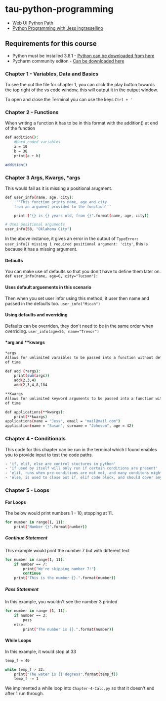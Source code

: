 # tau-python-programming

- [Web UI Python Path](https://testautomationu.applitools.com/learningpaths.html?id=web-ui-python-path)  
- [Python Programming with Jess Ingrassellino](https://testautomationu.applitools.com/python-tutorial/)

## Requirements for this course

- Python must be installed 3.8.1 - [Python can be downloaded from here](https://www.python.org/downloads/)
- Pycharm community editon - [Can be downloaded here](https://www.jetbrains.com/pycharm/download/#section=windows)

### Chapter 1 - Variables, Data and Basics

To see the out the file for chapter 1, you can click the play button towards the top right of the vs code window, this will output it in the output window.

To open and close the Terminal you can use the keys `Ctrl + '`

### Chapter 2 - Functions

When writing a function it has to be in this format with the addition() at end of the function

```bash
def addition():
    #Hard coded variables
    a = 10
    b = 30
    print(a + b)

addition()
```

### Chapter 3 Args, Kwargs, *args

This would fail as it is missing a positional arugment.

```bash
def user_info(name, age, city):
    '''This function prints name, age and city
    fron an argument provided to the function'''

    print ("{} is {} years old, from {}".format(name, age, city))

# Uses positional arguments
user_info(58, "Oklahoma City")
```

In the above instance, it gives an error in the output of `TypeError: user_info() missing 1 required positional argument: 'city'`, this is because it has a missing argument.

#### Defaults

You can make use of defaults so that you don't have to define them later on.
`def user_info(name, age=0, city="Tucson"):`

#### Uses default arguements in this scenario

Then when you set user infor using this method, it user then name and passed in the defaults too.
`user_info("Micah")`

#### Using defaults and overriding

Defaults can be overriden, they don't need to be in the same order when overriding.
`user_info(age=56, name="Trevor")`

#### *arg and **kwargs

```bash
*args
Allows for unlimited varaibles to be passed into a function without defining them ahead
of time

def add (*args):
    print(sum(args))
    add(2,3,4)
    add(2,3,4,8,184

**Kwargs 
Allows for unlimited keyword arguments to be passed into a function without defining them ahead 
of time

def applications(**kwargs):
    print(**kwargs)
applications(name = "Jess", email = "mail@mail.com")
application(name = "Susan", surname = "Johnson", age = 42)
```

### Chapter 4 - Conditionals

This code for this chapter can be run in the terminal which I found enables you to provide input to test the code paths.

```bash
- 'if, elif, else are control stuctures in python'
- 'if used by itself will only run if certain conditions are present'
- 'elif, runs when pre-conditions are not met, and many conditons might be met'
- 'else, is used to close out if, elif code block, and should cover anything else'
```

### Chapter 5 - Loops

#### For Loops

The below would print numbers 1 - 10, stopping at 11.

```bash
for number in range(1, 11):
    print("Number {}".format(number))
```

##### Continue Statement

This example would print the number 7 but with different text

```bash
for number in range(1, 11):
    if number == 7:
        print("We're skipping number 7!")
        continue
    print("This is the number {}.".format(number))
```

##### Pass Statement

In this example, you wouldn't see the number 3 printed
```bash
for number in range (1, 11):
    if number == 3:
        pass
    else:
        print("The number is {}.".format(number))
```

#### While Loops

In this example, it would stop at 33

```bash
temp_f = 40

while temp_f > 32:
    print("The water is {} degress".format(temp_f))
    temp_f -= 1
```

We implmented a while loop into `Chapter-4-Calc.py` so that it doesn't end after 1 run through.
